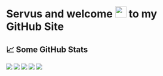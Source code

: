 # Servus and welcome <img src="https://raw.githubusercontent.com/MartinHeinz/MartinHeinz/master/wave.gif" width="30px"> to my GitHub Site

## &#x1f4c8; Some GitHub Stats

![](https://github-profile-summary-cards.vercel.app/api/cards/profile-details?username=stephan-weihrauch&theme=nord_bright)
![](https://github-profile-summary-cards.vercel.app/api/cards/most-commit-language?username=stephan-weihrauch&theme=nord_bright)
![](https://github-profile-summary-cards.vercel.app/api/cards/repos-per-language?username=stephan-weihrauch&theme=nord_bright)
![](https://github-profile-summary-cards.vercel.app/api/cards/stats?username=stephan-weihrauch&theme=nord_bright)
![](https://github-profile-summary-cards.vercel.app/api/cards/productive-time?username=stephan-weihrauch&theme=nord_bright)
